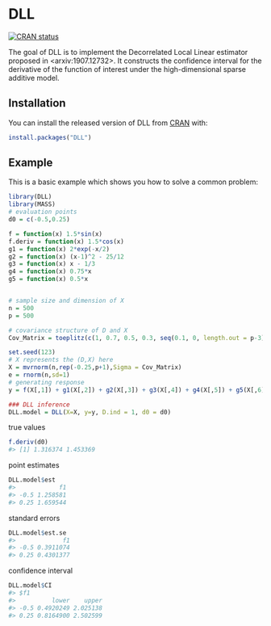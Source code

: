 
<!-- README.md is generated from README.Rmd. Please edit that file -->

# DLL

<!-- badges: start -->

[![CRAN
status](https://www.r-pkg.org/badges/version/DLL)](https://CRAN.R-project.org/package=DLL)
<!-- badges: end -->

The goal of DLL is to implement the Decorrelated Local Linear estimator
proposed in &lt;arxiv:1907.12732&gt;. It constructs the confidence
interval for the derivative of the function of interest under the
high-dimensional sparse additive model.

## Installation

You can install the released version of DLL from
[CRAN](https://CRAN.R-project.org) with:

``` r
install.packages("DLL")
```

## Example

This is a basic example which shows you how to solve a common problem:

``` r
library(DLL)
library(MASS)
# evaluation points
d0 = c(-0.5,0.25)

f = function(x) 1.5*sin(x)
f.deriv = function(x) 1.5*cos(x)
g1 = function(x) 2*exp(-x/2)
g2 = function(x) (x-1)^2 - 25/12
g3 = function(x) x - 1/3
g4 = function(x) 0.75*x
g5 = function(x) 0.5*x


# sample size and dimension of X
n = 500
p = 500

# covariance structure of D and X
Cov_Matrix = toeplitz(c(1, 0.7, 0.5, 0.3, seq(0.1, 0, length.out = p-3)))

set.seed(123)
# X represents the (D,X) here
X = mvrnorm(n,rep(-0.25,p+1),Sigma = Cov_Matrix)
e = rnorm(n,sd=1)
# generating response
y = f(X[,1]) + g1(X[,2]) + g2(X[,3]) + g3(X[,4]) + g4(X[,5]) + g5(X[,6]) + e

### DLL inference
DLL.model = DLL(X=X, y=y, D.ind = 1, d0 = d0)
```

true values

``` r
f.deriv(d0)
#> [1] 1.316374 1.453369
```

point estimates

``` r
DLL.model$est
#>            f1
#> -0.5 1.258581
#> 0.25 1.659544
```

standard errors

``` r
DLL.model$est.se
#>             f1
#> -0.5 0.3911074
#> 0.25 0.4301377
```

confidence interval

``` r
DLL.model$CI
#> $f1
#>          lower    upper
#> -0.5 0.4920249 2.025138
#> 0.25 0.8164900 2.502599
```

